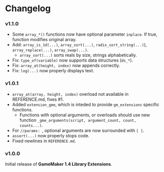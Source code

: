 # Changelog

### v1.1.0
* Some `array_*()` functions now have optional parameter `inplace`. If true, function modifies original array.
* Add: `array_is_1d(...)`, `array_sort(...)`, `radix_sort_string(...)`), `array_replace(...)`, `array_swap(...)`.
    * `array_sort(...)` sorts reals by size, strings alphabetically.
* Fix: `type_of(variable)` now supports data structures (`ds_*`).
* Fix: `array_at(height, index)` now appends correctly.
* Fix: `log(...)` now properly displays text.

### v1.0.1
* `array_at(array, height, index)` overload not available in REFERENCE.md, fixes #1.
* Added `extension_gme`, which is inteded to provide `gm_extensions` specific functions.
    * Functions with optional arguments, or overloads should use new function `_gme_arguments(script, argument_count, count, counts...)`.
* For `//params: `, optional arguments are now surrounded with `[ ]`.
* `assert(...)` now properly stops code.
* Fixed newlines in `REFERENCE.md`.

### v1.0.0
Initial release of **GameMaker 1.4 Library Extensions**.
